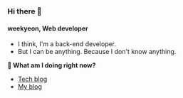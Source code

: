 ### Hi there 👋
#### weekyeon, Web developer
* I think, I'm a back-end developer.
* But I can be anything. Because I don't know anything.

**👻 What am I doing right now?**
* [Tech blog](https://weekyeon.notion.site/TIL-31f0e4689fc043d7952a117cc42db3d6)
* [My blog](https://weekyeon.notion.site/Under-the-sea-145a78433f364644a15329fa163dacde)
